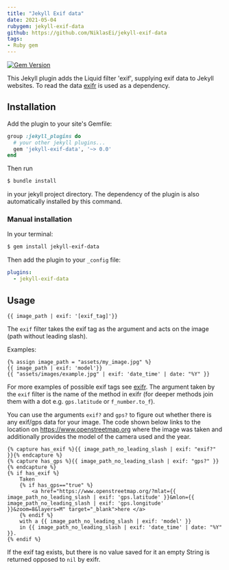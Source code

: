 ```yaml
---
title: "Jekyll Exif data"
date: 2021-05-04
rubygem: jekyll-exif-data
github: https://github.com/NiklasEi/jekyll-exif-data
tags:
- Ruby gem
---
```

[![Gem Version](https://badge.fury.io/rb/jekyll-exif-data.svg)](https://badge.fury.io/rb/jekyll-exif-data)

This Jekyll plugin adds the Liquid filter 'exif', supplying exif data to Jekyll websites. To read the data [exifr](https://github.com/remvee/exifr) is used as a dependency.

## Installation

Add the plugin to your site's Gemfile:
```ruby
group :jekyll_plugins do
  # your other jekyll plugins...
  gem 'jekyll-exif-data', '~> 0.0'
end
```

Then run
```bash
$ bundle install
```
in your jekyll project directory. The dependency of the plugin is also automatically installed by this command.

### Manual installation
In your terminal:
```bash
$ gem install jekyll-exif-data
```

Then add the plugin to your `_config` file:
```yml
plugins:
  - jekyll-exif-data
```


## Usage
```liquid
{{ image_path | exif: '[exif_tag]'}}
```

The `exif` filter takes the exif tag as the argument and acts on the image (path without leading slash).

Examples:
```liquid
{% assign image_path = "assets/my_image.jpg" %}
{{ image_path | exif: 'model'}}
{{ "assets/images/example.jpg" | exif: 'date_time' | date: "%Y" }}
```

For more examples of possible exif tags see [exifr](https://github.com/remvee/exifr). The argument taken by the `exif` filter is the name of the method in exifr (for deeper methods join them with a dot e.g. `gps.latitude` or `f_number.to_f`).

You can use the arguments `exif?` and `gps?` to figure out whether there is any exif/gps data for your image. The code shown below links to the location on https://www.openstreetmap.org where the image was taken and additionally provides the model of the camera used and the year.
```liquid
{% capture has_exif %}{{ image_path_no_leading_slash | exif: "exif?" }}{% endcapture %}
{% capture has_gps %}{{ image_path_no_leading_slash | exif: "gps?" }}{% endcapture %}
{% if has_exif %}
    Taken
    {% if has_gps=="true" %}
        <a href="https://www.openstreetmap.org/?mlat={{ image_path_no_leading_slash | exif: 'gps.latitude' }}&mlon={{ image_path_no_leading_slash | exif: 'gps.longitude' }}&zoom=8&layers=M" target="_blank">here </a>
    {% endif %}
    with a {{ image_path_no_leading_slash | exif: 'model' }}
    in {{ image_path_no_leading_slash | exif: 'date_time' | date: "%Y" }}.
{% endif %}
```

If the exif tag exists, but there is no value saved for it an empty String is returned opposed to `nil` by exifr.
